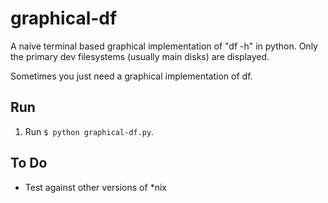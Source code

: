 # graphical-df
A naive terminal based graphical implementation of "df -h" in python.
Only the primary dev filesystems (usually main disks) are displayed.

Sometimes you just need a graphical implementation of df.


## Run

1. Run `$ python graphical-df.py`. 


## To Do

* Test against other versions of *nix
